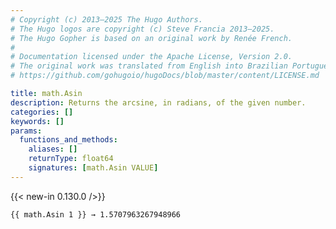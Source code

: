 ```yaml
---
# Copyright (c) 2013–2025 The Hugo Authors.
# The Hugo logos are copyright (c) Steve Francia 2013–2025.
# The Hugo Gopher is based on an original work by Renée French.
#
# Documentation licensed under the Apache License, Version 2.0.
# The original work was translated from English into Brazilian Portuguese.
# https://github.com/gohugoio/hugoDocs/blob/master/content/LICENSE.md

title: math.Asin
description: Returns the arcsine, in radians, of the given number.
categories: []
keywords: []
params:
  functions_and_methods:
    aliases: []
    returnType: float64
    signatures: [math.Asin VALUE]
---
```


{{< new-in 0.130.0 />}}

```go-html-template
{{ math.Asin 1 }} → 1.5707963267948966
```
